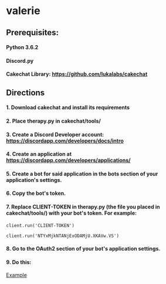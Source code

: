 # valerie

## Prerequisites:

#### Python 3.6.2
#### Discord.py
#### Cakechat Library: https://github.com/lukalabs/cakechat

## Directions

#### 1. Download cakechat and install its requirements
#### 2. Place therapy.py in cakechat/tools/
#### 3. Create a Discord Developer account: https://discordapp.com/developers/docs/intro
#### 4. Create an application at https://discordapp.com/developers/applications/
#### 5. Create a bot for said application in the bots section of your application's settings.
#### 6. Copy the bot's token.
#### 7. Replace CLIENT-TOKEN in therapy.py (the file you placed in cakechat/tools/) with your bot's token. For example:
  ```
  client.run('CLIENT-TOKEN')
  ```

  ```
  client.run('NTYxMjkNTANjExODAMjU.XKAVw.VS')
  ```
  
#### 8. Go to the OAuth2 section of your bot's application settings.
#### 9. Do this:
[Example](https://ibb.co/bzc6xTy)

  
  
       



